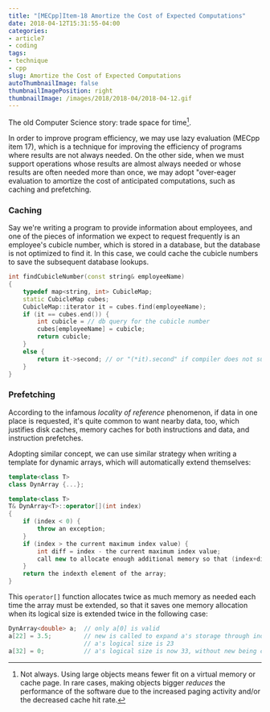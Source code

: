 ```yaml
---
title: "[MECpp]Item-18 Amortize the Cost of Expected Computations"
date: 2018-04-12T15:31:55-04:00
categories:
- article7
- coding
tags:
- technique
- cpp
slug: Amortize the Cost of Expected Computations
autoThumbnailImage: false
thumbnailImagePosition: right
thumbnailImage: /images/2018/2018-04/2018-04-12.gif
---
```


The old Computer Science story: trade space for time[^1].
<!--more-->

In order to improve program efficiency, we may use lazy evaluation (MECpp item 17), which is a technique for improving the efficiency of programs where results are not always needed. On the other side, when we must support operations whose results are almost always needed or whose results are often needed more than once, we may adopt "over-eager evaluation to amortize the cost of anticipated computations, such as caching and prefetching.

### Caching

Say we're writing a program to provide information about employees, and one of the pieces of information we expect to request frequently is an employee's cubicle number, which is stored in a database, but the database is not optimized to find it. In this case, we could cache the cubicle numbers to save the subsequent database lookups.

```cpp
int findCubicleNumber(const string& employeeName)
{
    typedef map<string, int> CubicleMap;
    static CubicleMap cubes;
    CubicleMap::iterator it = cubes.find(employeeName);
    if (it == cubes.end()) {
        int cubicle = // db query for the cubicle number
        cubes[employeeName] = cubicle;
        return cubicle;
    }
    else {
        return it->second; // or "(*it).second" if compiler does not support "->" for "it" object
    }
}
```

### Prefetching

According to the infamous _locality of reference_ phenomenon, if data in one place is requested, it's quite common to want nearby data, too, which justifies disk caches, memory caches for both instructions and data, and instruction prefetches.

Adopting similar concept, we can use similar strategy when writing a template for dynamic arrays, which will automatically extend themselves:

```cpp
template<class T>
class DynArray {...};

template<class T>
T& DynArray<T>::operator[](int index)
{
    if (index < 0) {
        throw an exception;
    }
    if (index > the current maximum index value) {
        int diff = index - the current maximum index value;
        call new to allocate enough additional memory so that (index+diff) is valid;
    }
    return the indexth element of the array;
}
```

This `operator[]` function allocates twice as much memory as needed each time the array must be extended, so that it saves one memory allocation when its logical size is extended twice in the following case:

```cpp
DynArray<double> a;  // only a[0] is valid
a[22] = 3.5;         // new is called to expand a's storage through index 44, 
                     // a's logical size is 23
a[32] = 0;           // a's logical size is now 33, without new being called
```

[^1]: Not always. Using large objects means fewer fit on a virtual memory or cache page. In rare cases, making objects bigger _reduces_ the performance of the software due to the increased paging activity and/or the decreased cache hit rate.